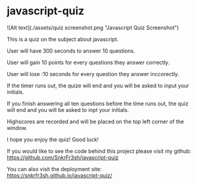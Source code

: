 # javascript-quiz

![Alt text](./assets/quiz screenshot.png "Javascript Quiz Screenshot")


This is a quiz on the subject about javascript.

User will have 300 seconds to answer 10 questions. 

User will gain 10 points for every questions they answer correctly.

User will lose :10 seconds for every question they answer inccorectly.

If the timer runs out, the quize will end and you will be asked to input your initials.

If you finish answering all ten questions before the time runs out, the quiz will end and you will be asked to inpt your initials.

Highscores are recorded and will be placed on the top left corner of the window.

I hope  you enjoy the quiz! Good luck!

If you would like to see the code behind this project please visit my github:
https://github.com/SnkrFr3sh/javascript-quiz

You can also visit the deployment site:
https://snkrfr3sh.github.io/javascript-quiz/